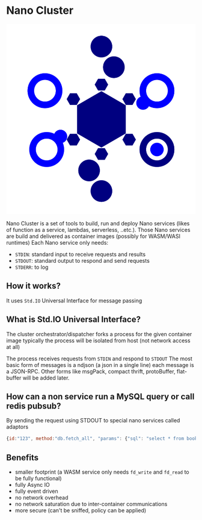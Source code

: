 # Nano Cluster

![logo](nano-cluster.svg)

Nano Cluster is a set of tools to build, run and deploy Nano services (likes of function as a service, lambdas, serverless, ..etc.).
Those Nano services are build and delivered as container images (possibly for WASM/WASI runtimes)
Each Nano service only needs:

- `STDIN`: standard input to receive requests and results
- `STDOUT`: standard output to respond and send requests
- `STDERR`: to log


## How it works?

It uses `Std.IO` Universal Interface for message passing


## What is Std.IO Universal Interface?

The cluster orchestrator/dispatcher forks a process for the given container image
typically the process will be isolated from host (not network access at all)

The process receives requests from `STDIN` and respond to `STDOUT`
The most basic form of messages is a ndjson (a json in a single line) each message is a JSON-RPC.
Other forms like msgPack, compact thrift, protoBuffer, flat-buffer will be added later.

## How can a non service run a MySQL query or call redis pubsub?

By sending the request using STDOUT to special nano services called adaptors

```javascript
{id:"123", method:"db.fetch_all", "params": {"sql": "select * from books"}}
```

## Benefits

- smaller footprint (a WASM service only needs `fd_write` and `fd_read` to be fully functional)
- fully Async IO
- fully event driven
- no network overhead
- no network saturation due to inter-container communications
- more secure (can't be sniffed, policy can be applied)


